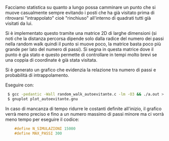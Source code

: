 Facciamo statistica su quanto a lungo possa camminare un punto che si muove casualmente
sempre evitando i posti che ha già visitato prima di ritrovarsi "intrappolato" cioè "rinchiuso"
all'interno di quadrati tutti già visitati da lui.

Si è implementato questo tramite una matrice 2D di larghe dimensioni (si noti che la distanza percorsa
dipende solo dalla radice del numero dei passi nella random walk quindi il punto si muove poco, la matrice basta
poco più grande per lato del numero di passi). Si segna in questa matrice dove il punto è gia stato e questo permette di
controllare in tempi molto brevi se una coppia di coordinate è già stata visitata.

Si è generato un grafico che evidenzia la relazione tra numero di passi e probabilità di intrappolamento.

Eseguire con:
```bash
 $ gcc -pedantic -Wall random_walk_autoevitante.c -lm -O3 && ./a.out > "autoevitante_blocco.dat"
 $ gnuplot plot_autoevitante.gnu
```

In caso di mancanza di tempo ridurre le costanti definite all'inizio, il grafico verrà
meno preciso e fino a un numero massimo di passi minore ma ci vorrà meno tempo per eseguire il codice:
```c
    #define N_SIMULAZIONI 15000
    #define MAX_PASSI 300
```
